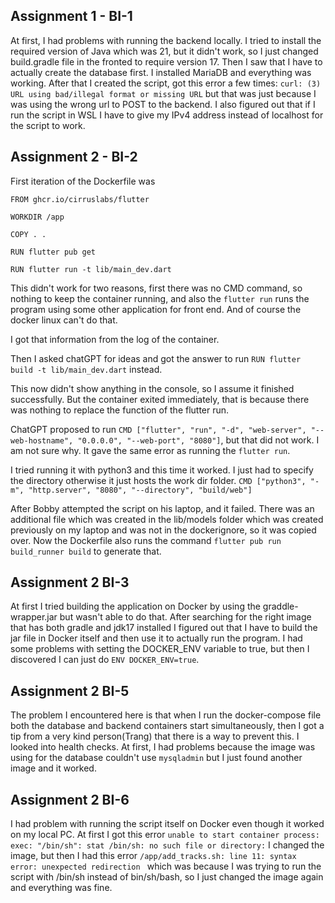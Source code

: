 ## Assignment 1 - BI-1
At first, I had problems with running the backend locally. I tried to install the required version of Java which was 21,
but it didn't work, so I just changed build.gradle file in the fronted to require version 17.
Then I saw that I have to actually create the database first. I installed MariaDB and everything was working.
After that I created the script, got this error a few times:
````curl: (3) URL using bad/illegal format or missing URL```` but that was just because I was using the wrong url to
POST to the backend. I also figured out that if I run the script in WSL I have to give my IPv4 address instead of localhost
for the script to work.


## Assignment 2 - BI-2

First iteration of the Dockerfile was

```
FROM ghcr.io/cirruslabs/flutter

WORKDIR /app

COPY . .

RUN flutter pub get

RUN flutter run -t lib/main_dev.dart
```

This didn't work for two reasons, first there was no CMD command, so nothing to keep the container running, and also the `flutter run` runs the program using some other application for front end. And of course the docker linux can't do that. 

I got that information from the log of the container.

Then I asked chatGPT for ideas and got the answer to run ```RUN flutter build -t lib/main_dev.dart``` instead.

This now didn't show anything in the console, so I assume it finished successfully. But the container exited immediately, that is because there was nothing to replace the function of the flutter run.

ChatGPT proposed to run `CMD ["flutter", "run", "-d", "web-server", "--web-hostname", "0.0.0.0", "--web-port", "8080"]`, but that did not work. I am not sure why. It gave the same error as running the `flutter run`.

I tried running it with python3 and this time it worked. I just had to specify the directory otherwise it just hosts the work dir folder.
`CMD ["python3", "-m", "http.server", "8080", "--directory", "build/web"]`

After Bobby attempted the script on his laptop, and it failed. There was an additional file which was created in the lib/models folder which was created previously on my laptop and was not in the dockerignore, so it was copied over. Now the Dockerfile also runs the command ```flutter pub run build_runner build``` to generate that.

## Assignment 2 BI-3
At first I tried building the application on Docker by using the graddle-wrapper.jar but wasn't able to do that. After
searching for the right image that has both gradle and jdk17 installed I figured out that I have to build the jar file
in Docker itself and then use it to actually run the program. I had some problems with setting the DOCKER_ENV variable
to true, but then I discovered I can just do ```ENV DOCKER_ENV=true```.

## Assignment 2 BI-5
The problem I encountered here is that when I run the docker-compose file both the database and backend containers 
start simultaneously, then I got a tip from a very kind person(Trang) that there is a way to prevent this. I looked into
health checks. At first, I had problems because the image was using for the database couldn't use ``mysqladmin`` but I 
just found another image and it worked.

## Assignment 2 BI-6
I had problem with running the script itself on Docker even though it worked on my local PC. At first I got this error
`` unable to start container process: exec: "/bin/sh": stat /bin/sh: no such file or directory: ``
I changed the image, but then I had this error
``/app/add_tracks.sh: line 11: syntax error: unexpected redirection `` which was because I was trying to run the script
with /bin/sh instead of bin/sh/bash, so I just changed the image again and everything was fine. 

